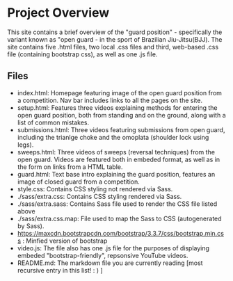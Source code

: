 # Project Overview
This site contains a brief overview of the "guard position" - specifically the variant known as "open guard - in the sport of Brazilian Jiu-Jitsu(BJJ). The site contains five .html files, two local .css files and third, web-based .css file (containing bootstrap css), as well as one .js file.
## Files
* index.html: Homepage featuring image of the open guard position from a competition. Nav bar includes links to all the pages on the site.
* setup.html: Features three videos explaining methods for entering the open guard position, both from standing and on the ground, along with a list of common mistakes.
* submissions.html: Three videos featuring submissions from open guard, including the trianlge choke and the omoplata (shoulder lock using legs).
* sweeps.html: Three videos of sweeps (reversal techniques) from the open guard. Videos are featured both in embeded format, as well as in the form on links from a HTML table.
* guard.html: Text base intro explaining the guard position, features an image of closed guard from a competition.
* style.css: Contains CSS styling not rendered via Sass.
* ./sass/extra.css: Contains CSS styling rendered via Sass.
*  ./sass/extra.sass: Contains Sass file used to render the CSS file listed above
*  ./sass/extra.css.map: File used to map the Sass to CSS (autogenerated by Sass).
*  https://maxcdn.bootstrapcdn.com/bootstrap/3.3.7/css/bootstrap.min.css : Minfied version of bootstrap
*  video.js: The file also has one .js file for the purposes of displaying embeded "bootstrap-friendly", repsonsive YouTube videos.
*  README.md: The markdown file you are currently reading [most recursive entry in this list! : ) ]
